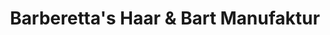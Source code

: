 ---
title: "Barberetta's Haar & Bart Manufaktur"
url: /murnau-am-staffelsee/barberettas-haar-und-bart-manufaktur/
shop: Friseur
---